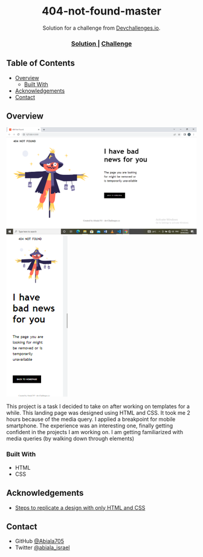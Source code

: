 <!-- Please update value in the {}  -->

<h1 align="center">404-not-found-master</h1>

<div align="center">
   Solution for a challenge from  <a href="http://devchallenges.io" target="_blank">Devchallenges.io</a>.
</div>

<div align="center">
  <h3>
    <a href="https://abiala-404.netlify.app/">
      Solution
    </a>
    <span> | </span>
    <a href="https://devchallenges.io/challenges/wBunSb7FPrIepJZAg0sY">
      Challenge
    </a>
  </h3>
</div>

<!-- TABLE OF CONTENTS -->

## Table of Contents

- [Overview](#overview)
  - [Built With](#built-with)
- [Acknowledgements](#acknowledgements)
- [Contact](#contact)

## Overview

![screenshot](</Screenshot%20(298).png>)
![screenshot](</Screenshot%20(300).png>)

This project is a task I decided to take on after working on templates for a while. This landing page was designed using HTML and CSS. It took me 2 hours because of the media query. I applied a breakpoint for mobile smartphone. The experience was an interesting one, finally getting confident in the projects I am working on. I am getting familiarized with media queries (by walking down through elements)

### Built With

- HTML
- CSS

## Acknowledgements

- [Steps to replicate a design with only HTML and CSS](https://devchallenges-blogs.web.app/how-to-replicate-design/)

## Contact

- GitHub [@Abiala705](https://{github.com/your-usermame})
- Twitter [@abiala_israel](https://{twitter.com/abiala_israel})
